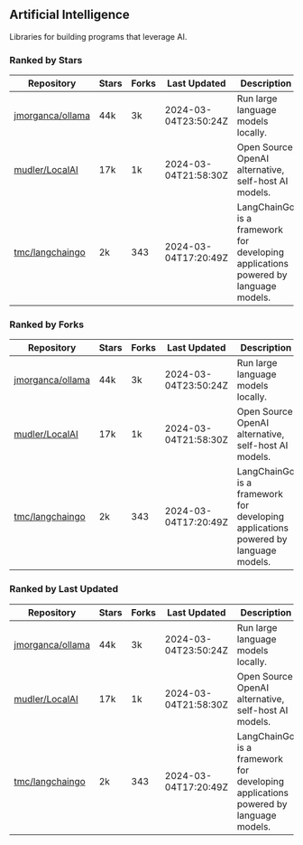 ## Artificial Intelligence

Libraries for building programs that leverage AI.

### Ranked by Stars

| Repository | Stars | Forks | Last Updated | Description | 
|------------|-------|-------|--------------|-------------|
| [jmorganca/ollama](https://github.com/jmorganca/ollama) | 44k | 3k | 2024-03-04T23:50:24Z |  Run large language models locally. |
| [mudler/LocalAI](https://github.com/mudler/LocalAI) | 17k | 1k | 2024-03-04T21:58:30Z |  Open Source OpenAI alternative, self-host AI models. |
| [tmc/langchaingo](https://github.com/tmc/langchaingo) | 2k | 343 | 2024-03-04T17:20:49Z |  LangChainGo is a framework for developing applications powered by language models. |

### Ranked by Forks

| Repository | Stars | Forks | Last Updated | Description | 
|------------|-------|-------|--------------|-------------|
| [jmorganca/ollama](https://github.com/jmorganca/ollama) | 44k | 3k | 2024-03-04T23:50:24Z |  Run large language models locally. |
| [mudler/LocalAI](https://github.com/mudler/LocalAI) | 17k | 1k | 2024-03-04T21:58:30Z |  Open Source OpenAI alternative, self-host AI models. |
| [tmc/langchaingo](https://github.com/tmc/langchaingo) | 2k | 343 | 2024-03-04T17:20:49Z |  LangChainGo is a framework for developing applications powered by language models. |

### Ranked by Last Updated

| Repository | Stars | Forks | Last Updated | Description | 
|------------|-------|-------|--------------|-------------|
| [jmorganca/ollama](https://github.com/jmorganca/ollama) | 44k | 3k | 2024-03-04T23:50:24Z |  Run large language models locally. |
| [mudler/LocalAI](https://github.com/mudler/LocalAI) | 17k | 1k | 2024-03-04T21:58:30Z |  Open Source OpenAI alternative, self-host AI models. |
| [tmc/langchaingo](https://github.com/tmc/langchaingo) | 2k | 343 | 2024-03-04T17:20:49Z |  LangChainGo is a framework for developing applications powered by language models. |

